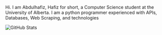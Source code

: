Hi. I am Abdulhafiz, Hafiz for short, a Computer Science student at the University of Alberta. 
I am a python programmer experienced with APIs, Databases, Web Scraping, and technologies

![GitHub Stats](https://github-readme-streak-stats.herokuapp.com/?user=haaffiiizzz&theme=dark&hide_border=true)
